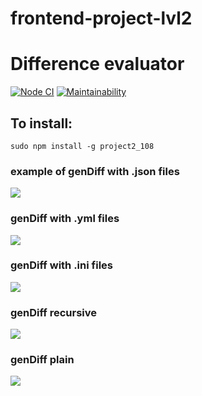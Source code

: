 # frontend-project-lvl2

# Difference evaluator

[![Node CI](https://github.com/rnik82/frontend-project-lvl2/workflows/Node%20CI/badge.svg?branch=master&event=push)](https://github.com/rnik82/frontend-project-lvl2/actions)
[![Maintainability](https://api.codeclimate.com/v1/badges/ea43de55f54d044ffd18/maintainability)](https://codeclimate.com/github/rnik82/frontend-project-lvl2/maintainability)

## To install:

	sudo npm install -g project2_108


### example of genDiff with .json files

<a href="https://asciinema.org/a/MEc4wsWEOIQF8TD8ESZoPa59t" target="_blank"><img src="https://asciinema.org/a/MEc4wsWEOIQF8TD8ESZoPa59t.svg" /></a>


### genDiff with .yml files

<a href="https://asciinema.org/a/315589" target="_blank"><img src="https://asciinema.org/a/315589.svg" /></a>


### genDiff with .ini files

<a href="https://asciinema.org/a/316021" target="_blank"><img src="https://asciinema.org/a/316021.svg" /></a>


### genDiff recursive

<a href="https://asciinema.org/a/317751" target="_blank"><img src="https://asciinema.org/a/317751.svg" /></a>


### genDiff plain

<a href="https://asciinema.org/a/318125" target="_blank"><img src="https://asciinema.org/a/318125.svg" /></a>
